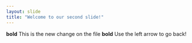 ```yaml
---
layout: slide
title: "Welcome to our second slide!"
---
```

**bold** This is the new change on the file **bold**
Use the left arrow to go back!
